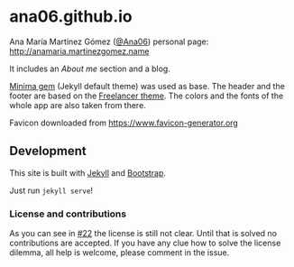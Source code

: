 # ana06.github.io

Ana María Martínez Gómez ([@Ana06](https://github.com/Ana06)) personal page: <http://anamaria.martinezgomez.name>

It includes an _About me_ section and a blog.

[Minima gem](https://github.com/jekyll/minima) (Jekyll default theme) was used as base. The header and the footer are based on the [Freelancer theme](https://startbootstrap.com/template-overviews/freelancer/). The colors and the fonts of the whole app are also taken from there.

Favicon downloaded from https://www.favicon-generator.org

## Development

This site is built with [Jekyll](https://github.com/jekyll/jekyll) and [Bootstrap](https://github.com/twbs/bootstrap).

Just run `jekyll serve`!

### License and contributions

As you can see in [#22](https://github.com/Ana06/ana06.github.io/issues/22) the license is still not clear. Until that is solved no contributions are accepted. If you have any clue how to solve the license dilemma, all help is welcome, please comment in the issue.
